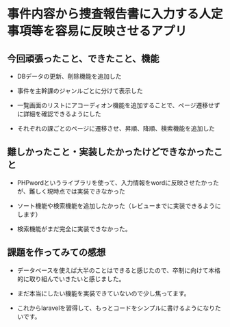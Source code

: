 # 事件内容から捜査報告書に入力する人定事項等を容易に反映させるアプリ

## 今回頑張ったこと、できたこと、機能

- DBデータの更新、削除機能を追加した

- 事件を主幹課のジャンルごとに分けて表示した

- 一覧画面のリストにアコーディオン機能を追加することで、ページ遷移せずに詳細を確認できるようにした

- それぞれの課ごとのページに遷移させ、昇順、降順、検索機能を追加した


## 難しかったこと・実装したかったけどできなかったこと

- PHPwordというライブラリを使って、入力情報をwordに反映させたかったが、難しく現時点では実装できなかった

- ソート機能や検索機能を追加したかった（レビューまでに実装できるようにします）

- 検索機能がまだ完全に実装できなかった。


## 課題を作ってみての感想

- データベースを使えば大半のことはできると感じたので、卒制に向けて本格的に取り組んでいきたいと感じました。

- まだ本当にしたい機能を実装できていないので少し焦ってます。

- これからlaravelを習得して、もっとコードをシンプルに書けるようになりたいです。